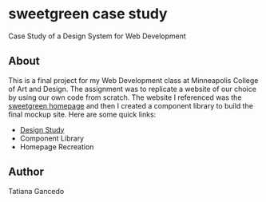 # sweetgreen case study
Case Study of a Design System for Web Development

## About
This is a final project for my Web Development class at Minneapolis College of Art and Design. The assignment was to replicate a website of our choice by using our own code from scratch. The website I referenced was the [sweetgreen homepage](https://www.sweetgreen.com/) and then I created a component library to build the final mockup site. Here are some quick links:

- [Design Study](sweetgreen_web_design_study.png)
- Component Library
- Homepage Recreation

## Author
Tatiana Gancedo
